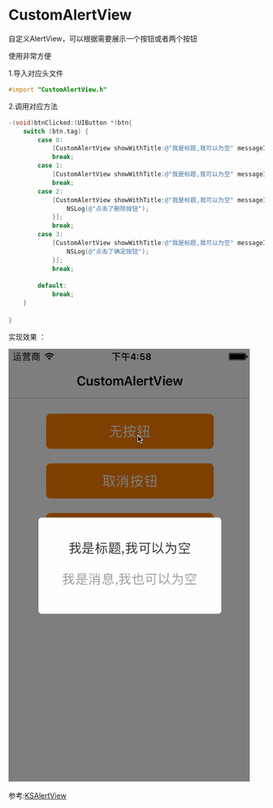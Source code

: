 # CustomAlertView
自定义AlertView，可以根据需要展示一个按钮或者两个按钮

使用非常方便

1.导入对应头文件 

```Objective-C
#import "CustomAlertView.h"
```

2.调用对应方法

```Objective-C
-(void)btnClicked:(UIButton *)btn{
    switch (btn.tag) {
        case 0:
            [CustomAlertView showWithTitle:@"我是标题,我可以为空" message1:@"我是消息,我也可以为空" druation:1.];
            break;
        case 1:
            [CustomAlertView showWithTitle:@"我是标题,我可以为空" message1:@"我是消息,我也可以为空" cancelButton:@"取消"];
            break;
        case 2:
            [CustomAlertView showWithTitle:@"我是标题,我可以为空" message1:@"我是消息,我也可以为空" cancelButton:@"取消" commitType:KSAlertViewButtonDelete commitAction:^(UIButton *button) {
                NSLog(@"点击了删除按钮");
            }];
            break;
        case 3:
            [CustomAlertView showWithTitle:@"我是标题,我可以为空" message1:@"我是消息,我也可以为空" cancelButton:@"取消" customButton:@"确定" commitAction:^(UIButton *button) {
                NSLog(@"点击了确定按钮");
            }];
            break;
            
        default:
            break;
    }
    
}
```

实现效果 ：

![](https://github.com/CalvinCheungCoder/CustomAlertView/blob/master/CustomAlertView.gif)

参考:[KSAlertView](https://github.com/18301125620/KSAlertView)
